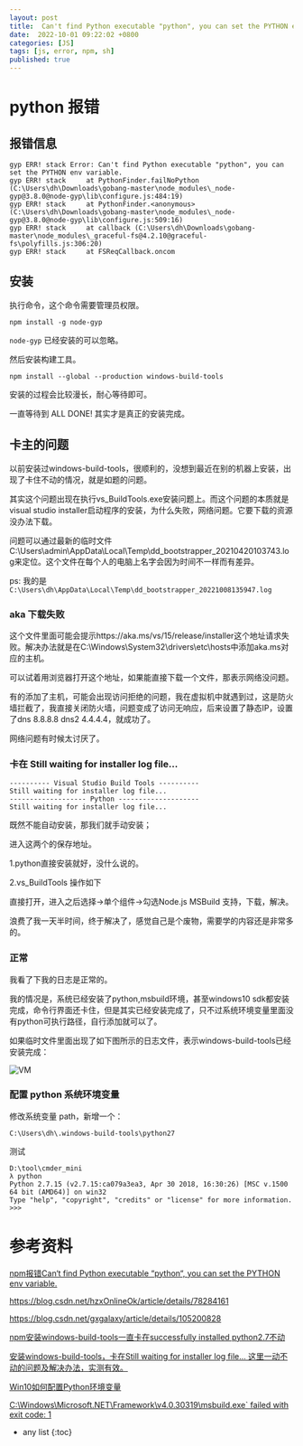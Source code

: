 ```yaml
---
layout: post
title:  Can't find Python executable "python", you can set the PYTHON env variable.
date:  2022-10-01 09:22:02 +0800
categories: [JS]
tags: [js, error, npm, sh]
published: true
---
```

# python 报错

## 报错信息

```
gyp ERR! stack Error: Can't find Python executable "python", you can set the PYTHON env variable.
gyp ERR! stack     at PythonFinder.failNoPython (C:\Users\dh\Downloads\gobang-master\node_modules\_node-gyp@3.8.0@node-gyp\lib\configure.js:484:19)
gyp ERR! stack     at PythonFinder.<anonymous> (C:\Users\dh\Downloads\gobang-master\node_modules\_node-gyp@3.8.0@node-gyp\lib\configure.js:509:16)
gyp ERR! stack     at callback (C:\Users\dh\Downloads\gobang-master\node_modules\_graceful-fs@4.2.10@graceful-fs\polyfills.js:306:20)
gyp ERR! stack     at FSReqCallback.oncom
```

## 安装

执行命令，这个命令需要管理员权限。

```
npm install -g node-gyp
```

`node-gyp` 已经安装的可以忽略。

然后安装构建工具。

```
npm install --global --production windows-build-tools
```

安装的过程会比较漫长，耐心等待即可。

一直等待到 ALL DONE! 其实才是真正的安装完成。

## 卡主的问题

以前安装过windows-build-tools，很顺利的，没想到最近在别的机器上安装，出现了卡住不动的情况，就是如题的问题。

其实这个问题出现在执行vs_BuildTools.exe安装问题上。而这个问题的本质就是visual studio installer启动程序的安装，为什么失败，网络问题。它要下载的资源没办法下载。

问题可以通过最新的临时文件C:\Users\admin\AppData\Local\Temp\dd_bootstrapper_20210420103743.log来定位。这个文件在每个人的电脑上名字会因为时间不一样而有差异。

ps: 我的是 `C:\Users\dh\AppData\Local\Temp\dd_bootstrapper_20221008135947.log`

### aka 下载失败

这个文件里面可能会提示https://aka.ms/vs/15/release/installer这个地址请求失败。解决办法就是在C:\Windows\System32\drivers\etc\hosts中添加aka.ms对应的主机。

可以试着用浏览器打开这个地址，如果能直接下载一个文件，那表示网络没问题。

有的添加了主机，可能会出现访问拒绝的问题，我在虚拟机中就遇到过，这是防火墙拦截了，我直接关闭防火墙，问题变成了访问无响应，后来设置了静态IP，设置了dns 8.8.8.8 dns2 4.4.4.4，就成功了。

网络问题有时候太讨厌了。

### 卡在  Still waiting for installer log file...

```
---------- Visual Studio Build Tools ----------
Still waiting for installer log file...
------------------- Python --------------------
Still waiting for installer log file...
```

既然不能自动安装，那我们就手动安装；

进入这两个的保存地址。

1.python直接安装就好，没什么说的。

2.vs_BuildTools 操作如下

直接打开，进入之后选择->单个组件->勾选Node.js MSBuild 支持，下载，解决。

浪费了我一天半时间，终于解决了，感觉自己是个废物，需要学的内容还是非常多的。

### 正常

我看了下我的日志是正常的。

我的情况是，系统已经安装了python,msbuild环境，甚至windows10 sdk都安装完成，命令行界面还卡住，但是其实已经安装完成了，只不过系统环境变量里面没有python可执行路径，自行添加就可以了。

如果临时文件里面出现了如下图所示的日志文件，表示windows-build-tools已经安装完成：

![VM](https://img-blog.csdnimg.cn/20210426150100350.png)

### 配置 python 系统环境变量

修改系统变量 path，新增一个：

```
C:\Users\dh\.windows-build-tools\python27
```

测试 

```
D:\tool\cmder_mini
λ python
Python 2.7.15 (v2.7.15:ca079a3ea3, Apr 30 2018, 16:30:26) [MSC v.1500 64 bit (AMD64)] on win32
Type "help", "copyright", "credits" or "license" for more information.
>>>
```

# 参考资料

[npm报错Can‘t find Python executable “python“, you can set the PYTHON env variable.](https://blog.csdn.net/u012069313/article/details/122734723)

https://blog.csdn.net/hzxOnlineOk/article/details/78284161

https://blog.csdn.net/gxgalaxy/article/details/105200828

[npm安装windows-build-tools一直卡在successfully installed python2.7不动](https://blog.csdn.net/feinifi/article/details/116155651)

[安装windows-build-tools，卡在Still waiting for installer log file... 这里一动不动的问题及解决办法，实测有效。](https://blog.csdn.net/originalzzZ/article/details/119612887)

[Win10如何配置Python环境变量](https://m.php.cn/article/471645.html)

[C:\Windows\Microsoft.NET\Framework\v4.0.30319\msbuild.exe` failed with exit code: 1](https://blog.csdn.net/BADAO_LIUMANG_QIZHI/article/details/83617235)

* any list
{:toc}